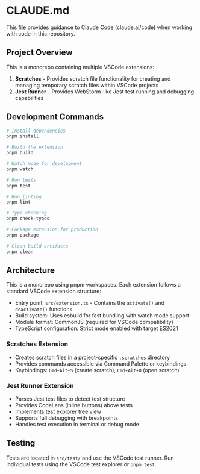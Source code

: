 # CLAUDE.md

This file provides guidance to Claude Code (claude.ai/code) when working with code in this repository.

## Project Overview

This is a monorepo containing multiple VSCode extensions:
1. **Scratches** - Provides scratch file functionality for creating and managing temporary scratch files within VSCode projects
2. **Jest Runner** - Provides WebStorm-like Jest test running and debugging capabilities

## Development Commands

```bash
# Install dependencies
pnpm install

# Build the extension
pnpm build

# Watch mode for development
pnpm watch

# Run tests
pnpm test

# Run linting
pnpm lint

# Type checking
pnpm check-types

# Package extension for production
pnpm package

# Clean build artifacts
pnpm clean
```

## Architecture

This is a monorepo using pnpm workspaces. Each extension follows a standard VSCode extension structure:
- Entry point: `src/extension.ts` - Contains the `activate()` and `deactivate()` functions
- Build system: Uses esbuild for fast bundling with watch mode support
- Module format: CommonJS (required for VSCode compatibility)
- TypeScript configuration: Strict mode enabled with target ES2021

### Scratches Extension
- Creates scratch files in a project-specific `.scratches` directory
- Provides commands accessible via Command Palette or keybindings
- Keybindings: `Cmd+Alt+S` (create scratch), `Cmd+Alt+O` (open scratch)

### Jest Runner Extension
- Parses Jest test files to detect test structure
- Provides CodeLens (inline buttons) above tests
- Implements test explorer tree view
- Supports full debugging with breakpoints
- Handles test execution in terminal or debug mode

## Testing

Tests are located in `src/test/` and use the VSCode test runner. Run individual tests using the VSCode test explorer or `pnpm test`.